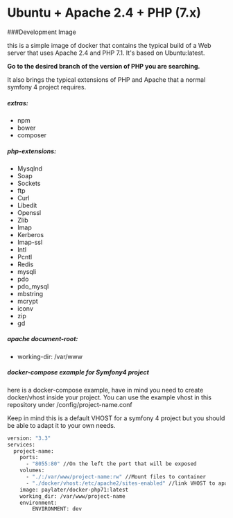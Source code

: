 # Ubuntu + Apache 2.4 + PHP (7.x)

###Development Image

this is a simple image of docker that contains the typical build of a Web server that uses
Apache 2.4 and PHP 7.1. It's based on Ubuntu:latest.

**Go to the desired branch of the version of PHP you are searching.**

It also brings the typical extensions of PHP and Apache that a normal symfony 4 project
requires.

##### extras:
* npm
* bower
* composer

##### php-extensions:
* Mysqlnd
* Soap
* Sockets
* ftp
* Curl
* Libedit
* Openssl
* Zlib
* Imap
* Kerberos
* Imap-ssl
* Intl
* Pcntl
* Redis
* mysqli
* pdo
* pdo_mysql
* mbstring
* mcrypt
* iconv
* zip
* gd

##### apache document-root:
* working-dir: /var/www
##### docker-compose example for Symfony4 project

here is a docker-compose example, have in mind you need to create docker/vhost inside
your project. You can use the example vhost in this repository under /config/project-name.conf

Keep in mind this is a default VHOST for a symfony 4 project but you should be able to
adapt it to your own needs.

```bash
version: "3.3"
services:
  project-name:
    ports:
      - "8055:80" //On the left the port that will be exposed
    volumes:
      - "./:/var/www/project-name:rw" //Mount files to container
      - "./docker/vhost:/etc/apache2/sites-enabled" //link VHOST to apache
    image: paylater/docker-php71:latest
    working_dir: /var/www/project-name
    environment:
        ENVIRONMENT: dev
```
